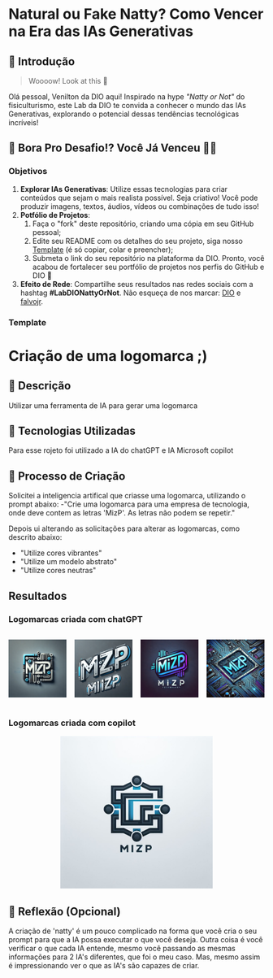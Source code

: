 # Natural ou Fake Natty? Como Vencer na Era das IAs Generativas

## 🚀 Introdução

> Woooow! Look at this 👀

Olá pessoal, Venilton da DIO aqui! Inspirado na hype _"Natty or Not"_ do fisiculturismo, este Lab da DIO te convida a conhecer o mundo das IAs Generativas, explorando o potencial dessas tendências tecnológicas incríveis!

## 🎯 Bora Pro Desafio!? Você Já Venceu 💪🤓

### Objetivos

1. **Explorar IAs Generativas**: Utilize essas tecnologias para criar conteúdos que sejam o mais realista possível. Seja criativo! Você pode produzir imagens, textos, áudios, vídeos ou combinações de tudo isso!
1. **Potfólio de Projetos**:
   1. Faça o "fork" deste repositório, criando uma cópia em seu GitHub pessoal;
   2. Edite seu README com os detalhes do seu projeto, siga nosso [Template](#template) (é só copiar, colar e preencher);
   3. Submeta o link do seu repositório na plataforma da DIO. Pronto, você acabou de fortalecer seu portfólio de projetos nos perfis do GitHub e DIO 🚀
1. **Efeito de Rede**: Compartilhe seus resultados nas redes sociais com a hashtag **#LabDIONattyOrNot**. Não esqueça de nos marcar: [DIO](https://www.linkedin.com/school/dio-makethechange) e [falvojr](https://www.linkedin.com/in/falvojr).

### Template

# Criação de uma logomarca ;)

## 📒 Descrição

Utilizar uma ferramenta de IA para gerar uma logomarca

## 🤖 Tecnologias Utilizadas

Para esse rojeto foi utilizado a IA do chatGPT e IA Microsoft copilot

## 🧐 Processo de Criação

Solicitei a inteligencia artifical que criasse uma logomarca, utilizando o prompt abaixo:
-"Crie uma logomarca para uma empresa de tecnologia, onde deve contem as letras 'MizP'. As letras não podem se repetir."

Depois ui alterando as solicitações para alterar as logomarcas, como descrito abaixo:

- "Utilize cores vibrantes"
- "Utilize um modelo abstrato"
- "Utilize cores neutras"

## Resultados

### Logomarcas criada com chatGPT

<div style="display: flex; gap: 1rem">
<p align="center"><a href="#"><img src="./assets/logomarca.webp" width="300"></a></p>
<p align="center"><a href="#"><img src="./assets/logomarca_1.webp" width="300"></a></p>
<p align="center"><a href="#"><img src="./assets/logomarca_3.webp" width="300"></a></p>
<p align="center"><a href="#"><img src="./assets/logomarca_5.webp" width="300"></a></p>
</div>

### Logomarcas criada com copilot

<p align="center"><a href="#"><img src="./assets/logomarca_4.jpeg" width="300"></a></p>

## 💭 Reflexão (Opcional)

A criação de 'natty' é um pouco complicado na forma que você cria o seu prompt para que a IA possa executar o que você deseja.
Outra coisa é você verificar o que cada IA entende, mesmo você passando as mesmas informações para 2 IA's diferentes, que foi o meu caso.
Mas, mesmo assim é impressionando ver o que as IA's são capazes de criar.
